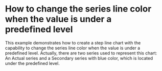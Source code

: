 # How to change the series line color when the value is under a predefined level


<p>This example demonstrates how to create a step line chart with the capability to change the series line color when the value is under a predefined level. Actually, there are two series used to represent this chart: An Actual series and a Secondary series with blue color, which is located under the predefined level.</p>

<br/>


